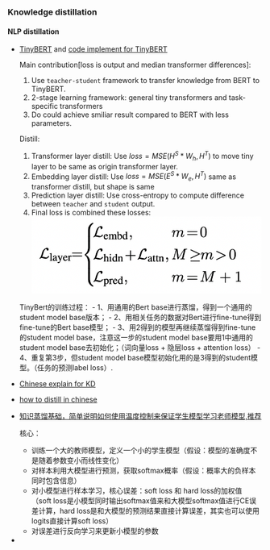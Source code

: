 ### Knowledge distillation

#### NLP distillation
- [TinyBERT](https://arxiv.org/pdf/1909.10351.pdf) and [code implement for TinyBERT](https://github.com/yinmingjun/TinyBERT)
  
  Main contribution[loss is output and median transformer differences]: 
  1. Use `teacher-student` framework to transfer knowledge from BERT to TinyBERT.
  2. 2-stage learning framework: general tiny transformers and task-specific transformers
  3. Do could achieve smiliar result compared to BERT with less parameters.

  Distill: 
  1. Transformer layer distill: Use $loss=MSE(H^S * W_h, H^T)$ to move tiny layer to be same as origin transformer layer.
  2. Embedding layer distill: Use $loss=MSE(E^S * W_e, H^T)$ same as transformer distill, but shape is same
  3. Prediction layer distill: Use cross-entropy to compute difference between `teacher` and `student` output.
  4. Final loss is combined these losses: ![loss func for tinybert](./../screen_shot_img/loss_func_for_tinybert.png)

  TinyBert的训练过程： - 1、用通用的Bert base进行蒸馏，得到一个通用的student model base版本； - 2、用相关任务的数据对Bert进行fine-tune得到fine-tune的Bert base模型； - 3、用2得到的模型再继续蒸馏得到fine-tune的student model base，注意这一步的student model base要用1中通用的student model base去初始化；（词向量loss + 隐层loss + attention loss） - 4、重复第3步，但student model base模型初始化用的是3得到的student模型。（任务的预测label loss）.


- [Chinese explain for KD](https://blog.csdn.net/HoyTra0/article/details/106238382)
- [how to distill in chinese](https://github.com/DA-southampton/NLP_ability/blob/master/深度学习自然语言处理/模型蒸馏/什么是知识蒸馏.md)
   
- [知识蒸馏基础，简单说明如何使用温度控制来保证学生模型学习老师模型,推荐](https://zhuanlan.zhihu.com/p/102038521?utm_source=wechat_timeline)

  核心：
  - 训练一个大的教师模型，定义一个小的学生模型（假设：模型的准确度不是随着参数变小而线性变化）
  - 对样本利用大模型进行预测，获取softmax概率（假设：概率大的负样本同时包含信息）
  - 对小模型进行样本学习，核心误差：soft loss 和 hard loss的加权值（soft loss是小模型同时输出softmax值来和大模型softmax值进行CE误差计算，hard loss是和大模型的预测结果直接计算误差，其实也可以使用logits直接计算soft loss）
  - 对误差进行反向学习来更新小模型的参数

- 